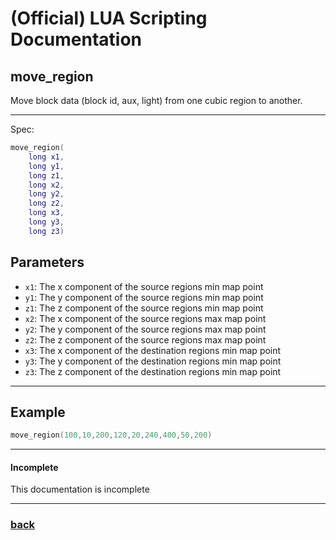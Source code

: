 
# (Official) LUA Scripting Documentation

## move_region

Move block data (block id, aux, light) from one cubic region to another.

___

Spec:

```lua
move_region(
	long x1,
	long y1,
	long z1,
	long x2,
	long y2,
	long z2,
	long x3,
	long y3,
	long z3)
```

## Parameters

- `x1`: The x component of the source regions min map point
- `y1`: The y component of the source regions min map point
- `z1`: The z component of the source regions min map point
- `x2`: The x component of the source regions max map point
- `y2`: The y component of the source regions max map point
- `z2`: The z component of the source regions max map point
- `x3`: The x component of the destination regions min map point
- `y3`: The y component of the destination regions min map point
- `z3`: The z component of the destination regions min map point

___

## Example

```lua
move_region(100,10,200,120,20,240,400,50,200)
```

___

#### Incomplete

This documentation is incomplete

___

### [back](../blocks)
